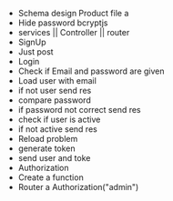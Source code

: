 <ul>
 <li>Schema design Product file a  </li>
    <li>Hide password  bcryptjs </li>
    <li>services || Controller ||  router  </li>
    <li> SignUp</li>
    <li>Just post </li>
    <li> Login</li>
    <li> Check if Email and password are given</li>
    <li> Load user with email</li>
    <li> if not user send res</li>
    <li> compare password</li>
    <li> if password not correct send res</li>
    <li> check if user is active</li>
    <li> if not active send res</li>
 <li>Reload problem</li>
    <li> generate token</li>
    <li> send user and toke</li>
    <li> Authorization</li>
    <li> Create a function </li>
    <li> Router a Authorization("admin") </li>
</ul>



